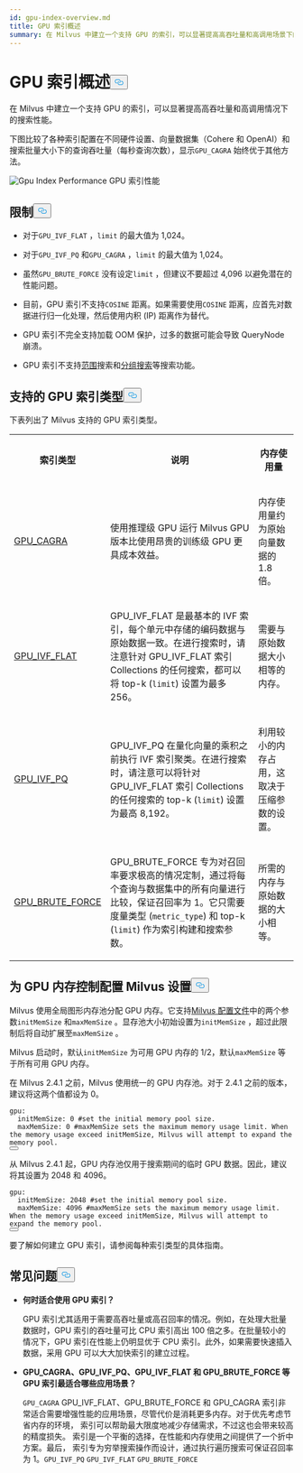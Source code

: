 ```yaml
---
id: gpu-index-overview.md
title: GPU 索引概述
summary: 在 Milvus 中建立一个支持 GPU 的索引，可以显著提高高吞吐量和高调用场景下的搜索性能。
---
```

<h1 id="GPU-Index-Overview" class="common-anchor-header">GPU 索引概述<button data-href="#GPU-Index-Overview" class="anchor-icon" translate="no">
      <svg translate="no"
        aria-hidden="true"
        focusable="false"
        height="20"
        version="1.1"
        viewBox="0 0 16 16"
        width="16"
      >
        <path
          fill="#0092E4"
          fill-rule="evenodd"
          d="M4 9h1v1H4c-1.5 0-3-1.69-3-3.5S2.55 3 4 3h4c1.45 0 3 1.69 3 3.5 0 1.41-.91 2.72-2 3.25V8.59c.58-.45 1-1.27 1-2.09C10 5.22 8.98 4 8 4H4c-.98 0-2 1.22-2 2.5S3 9 4 9zm9-3h-1v1h1c1 0 2 1.22 2 2.5S13.98 12 13 12H9c-.98 0-2-1.22-2-2.5 0-.83.42-1.64 1-2.09V6.25c-1.09.53-2 1.84-2 3.25C6 11.31 7.55 13 9 13h4c1.45 0 3-1.69 3-3.5S14.5 6 13 6z"
        ></path>
      </svg>
    </button></h1><p>在 Milvus 中建立一个支持 GPU 的索引，可以显著提高高吞吐量和高调用情况下的搜索性能。</p>
<p>下图比较了各种索引配置在不同硬件设置、向量数据集（Cohere 和 OpenAI）和搜索批量大小下的查询吞吐量（每秒查询次数），显示<code translate="no">GPU_CAGRA</code> 始终优于其他方法。</p>
<p>
  
   <span class="img-wrapper"> <img translate="no" src="/docs/v2.5.x/assets/gpu-index-performance.png" alt="Gpu Index Performance" class="doc-image" id="gpu-index-performance" />
   </span> <span class="img-wrapper"> <span>GPU 索引性能</span> </span></p>
<h2 id="Limits" class="common-anchor-header">限制<button data-href="#Limits" class="anchor-icon" translate="no">
      <svg translate="no"
        aria-hidden="true"
        focusable="false"
        height="20"
        version="1.1"
        viewBox="0 0 16 16"
        width="16"
      >
        <path
          fill="#0092E4"
          fill-rule="evenodd"
          d="M4 9h1v1H4c-1.5 0-3-1.69-3-3.5S2.55 3 4 3h4c1.45 0 3 1.69 3 3.5 0 1.41-.91 2.72-2 3.25V8.59c.58-.45 1-1.27 1-2.09C10 5.22 8.98 4 8 4H4c-.98 0-2 1.22-2 2.5S3 9 4 9zm9-3h-1v1h1c1 0 2 1.22 2 2.5S13.98 12 13 12H9c-.98 0-2-1.22-2-2.5 0-.83.42-1.64 1-2.09V6.25c-1.09.53-2 1.84-2 3.25C6 11.31 7.55 13 9 13h4c1.45 0 3-1.69 3-3.5S14.5 6 13 6z"
        ></path>
      </svg>
    </button></h2><ul>
<li><p>对于<code translate="no">GPU_IVF_FLAT</code> ，<code translate="no">limit</code> 的最大值为 1,024。</p></li>
<li><p>对于<code translate="no">GPU_IVF_PQ</code> 和<code translate="no">GPU_CAGRA</code> ，<code translate="no">limit</code> 的最大值为 1,024。</p></li>
<li><p>虽然<code translate="no">GPU_BRUTE_FORCE</code> 没有设定<code translate="no">limit</code> ，但建议不要超过 4,096 以避免潜在的性能问题。</p></li>
<li><p>目前，GPU 索引不支持<code translate="no">COSINE</code> 距离。如果需要使用<code translate="no">COSINE</code> 距离，应首先对数据进行归一化处理，然后使用内积 (IP) 距离作为替代。</p></li>
<li><p>GPU 索引不完全支持加载 OOM 保护，过多的数据可能会导致 QueryNode 崩溃。</p></li>
<li><p>GPU 索引不支持<a href="/docs/zh/range-search.md">范围</a>搜索和<a href="/docs/zh/grouping-search.md">分组搜索</a>等搜索功能。</p></li>
</ul>
<h2 id="Supported-GPU-index-types" class="common-anchor-header">支持的 GPU 索引类型<button data-href="#Supported-GPU-index-types" class="anchor-icon" translate="no">
      <svg translate="no"
        aria-hidden="true"
        focusable="false"
        height="20"
        version="1.1"
        viewBox="0 0 16 16"
        width="16"
      >
        <path
          fill="#0092E4"
          fill-rule="evenodd"
          d="M4 9h1v1H4c-1.5 0-3-1.69-3-3.5S2.55 3 4 3h4c1.45 0 3 1.69 3 3.5 0 1.41-.91 2.72-2 3.25V8.59c.58-.45 1-1.27 1-2.09C10 5.22 8.98 4 8 4H4c-.98 0-2 1.22-2 2.5S3 9 4 9zm9-3h-1v1h1c1 0 2 1.22 2 2.5S13.98 12 13 12H9c-.98 0-2-1.22-2-2.5 0-.83.42-1.64 1-2.09V6.25c-1.09.53-2 1.84-2 3.25C6 11.31 7.55 13 9 13h4c1.45 0 3-1.69 3-3.5S14.5 6 13 6z"
        ></path>
      </svg>
    </button></h2><p>下表列出了 Milvus 支持的 GPU 索引类型。</p>
<table>
   <tr>
     <th><p>索引类型</p></th>
     <th><p>说明</p></th>
     <th><p>内存使用量</p></th>
   </tr>
   <tr>
     <td><p><a href="/docs/zh/gpu-cagra.md">GPU_CAGRA</a></p></td>
     <td><p>使用推理级 GPU 运行 Milvus GPU 版本比使用昂贵的训练级 GPU 更具成本效益。</p></td>
     <td><p>内存使用量约为原始向量数据的 1.8 倍。</p></td>
   </tr>
   <tr>
     <td><p><a href="/docs/zh/gpu-ivf-flat.md">GPU_IVF_FLAT</a></p></td>
     <td><p>GPU_IVF_FLAT 是最基本的 IVF 索引，每个单元中存储的编码数据与原始数据一致。在进行搜索时，请注意针对 GPU_IVF_FLAT 索引 Collections 的任何搜索，都可以将 top-k (<code translate="no">limit</code>) 设置为最多 256。</p></td>
     <td><p>需要与原始数据大小相等的内存。</p></td>
   </tr>
   <tr>
     <td><p><a href="/docs/zh/gpu-ivf-pq.md">GPU_IVF_PQ</a></p></td>
     <td><p>GPU_IVF_PQ 在量化向量的乘积之前执行 IVF 索引聚类。在进行搜索时，请注意可以将针对 GPU_IVF_FLAT 索引 Collections 的任何搜索的 top-k (<code translate="no">limit</code>) 设置为最高 8,192。</p></td>
     <td><p>利用较小的内存占用，这取决于压缩参数的设置。</p></td>
   </tr>
   <tr>
     <td><p><a href="/docs/zh/gpu-brute-force.md">GPU_BRUTE_FORCE</a></p></td>
     <td><p>GPU_BRUTE_FORCE 专为对召回率要求极高的情况定制，通过将每个查询与数据集中的所有向量进行比较，保证召回率为 1。它只需要度量类型 (<code translate="no">metric_type</code>) 和 top-k (<code translate="no">limit</code>) 作为索引构建和搜索参数。</p></td>
     <td><p>所需的内存与原始数据的大小相等。</p></td>
   </tr>
</table>
<h2 id="Configure-Milvus-settings-for-GPU-memory-control" class="common-anchor-header">为 GPU 内存控制配置 Milvus 设置<button data-href="#Configure-Milvus-settings-for-GPU-memory-control" class="anchor-icon" translate="no">
      <svg translate="no"
        aria-hidden="true"
        focusable="false"
        height="20"
        version="1.1"
        viewBox="0 0 16 16"
        width="16"
      >
        <path
          fill="#0092E4"
          fill-rule="evenodd"
          d="M4 9h1v1H4c-1.5 0-3-1.69-3-3.5S2.55 3 4 3h4c1.45 0 3 1.69 3 3.5 0 1.41-.91 2.72-2 3.25V8.59c.58-.45 1-1.27 1-2.09C10 5.22 8.98 4 8 4H4c-.98 0-2 1.22-2 2.5S3 9 4 9zm9-3h-1v1h1c1 0 2 1.22 2 2.5S13.98 12 13 12H9c-.98 0-2-1.22-2-2.5 0-.83.42-1.64 1-2.09V6.25c-1.09.53-2 1.84-2 3.25C6 11.31 7.55 13 9 13h4c1.45 0 3-1.69 3-3.5S14.5 6 13 6z"
        ></path>
      </svg>
    </button></h2><p>Milvus 使用全局图形内存池分配 GPU 内存。它支持<a href="https://github.com/milvus-io/milvus/blob/master/configs/milvus.yaml#L767-L769">Milvus 配置文件</a>中的两个参数<code translate="no">initMemSize</code> 和<code translate="no">maxMemSize</code> 。显存池大小初始设置为<code translate="no">initMemSize</code> ，超过此限制后将自动扩展至<code translate="no">maxMemSize</code> 。</p>
<p>Milvus 启动时，默认<code translate="no">initMemSize</code> 为可用 GPU 内存的 1/2，默认<code translate="no">maxMemSize</code> 等于所有可用 GPU 内存。</p>
<p>在 Milvus 2.4.1 之前，Milvus 使用统一的 GPU 内存池。对于 2.4.1 之前的版本，建议将这两个值都设为 0。</p>
<pre><code translate="no" class="language-plaintext">gpu:
  initMemSize: 0 #set the initial memory pool size.
  maxMemSize: 0 #maxMemSize sets the maximum memory usage limit. When the memory usage exceed initMemSize, Milvus will attempt to expand the memory pool. 
<button class="copy-code-btn"></button></code></pre>
<p>从 Milvus 2.4.1 起，GPU 内存池仅用于搜索期间的临时 GPU 数据。因此，建议将其设置为 2048 和 4096。</p>
<pre><code translate="no" class="language-plaintext">gpu:
  initMemSize: 2048 #set the initial memory pool size.
  maxMemSize: 4096 #maxMemSize sets the maximum memory usage limit. When the memory usage exceed initMemSize, Milvus will attempt to expand the memory pool. 
<button class="copy-code-btn"></button></code></pre>
<p>要了解如何建立 GPU 索引，请参阅每种索引类型的具体指南。</p>
<h2 id="FAQ" class="common-anchor-header">常见问题<button data-href="#FAQ" class="anchor-icon" translate="no">
      <svg translate="no"
        aria-hidden="true"
        focusable="false"
        height="20"
        version="1.1"
        viewBox="0 0 16 16"
        width="16"
      >
        <path
          fill="#0092E4"
          fill-rule="evenodd"
          d="M4 9h1v1H4c-1.5 0-3-1.69-3-3.5S2.55 3 4 3h4c1.45 0 3 1.69 3 3.5 0 1.41-.91 2.72-2 3.25V8.59c.58-.45 1-1.27 1-2.09C10 5.22 8.98 4 8 4H4c-.98 0-2 1.22-2 2.5S3 9 4 9zm9-3h-1v1h1c1 0 2 1.22 2 2.5S13.98 12 13 12H9c-.98 0-2-1.22-2-2.5 0-.83.42-1.64 1-2.09V6.25c-1.09.53-2 1.84-2 3.25C6 11.31 7.55 13 9 13h4c1.45 0 3-1.69 3-3.5S14.5 6 13 6z"
        ></path>
      </svg>
    </button></h2><ul>
<li><p><strong>何时适合使用 GPU 索引？</strong></p>
<p>GPU 索引尤其适用于需要高吞吐量或高召回率的情况。例如，在处理大批量数据时，GPU 索引的吞吐量可比 CPU 索引高出 100 倍之多。在批量较小的情况下，GPU 索引在性能上仍明显优于 CPU 索引。此外，如果需要快速插入数据，采用 GPU 可以大大加快索引的建立过程。</p></li>
<li><p><strong>GPU_CAGRA、GPU_IVF_PQ、GPU_IVF_FLAT 和 GPU_BRUTE_FORCE 等 GPU 索引最适合哪些应用场景？</strong></p>
<p><code translate="no">GPU_CAGRA</code> GPU_IVF_FLAT、GPU_BRUTE_FORCE 和 GPU_CAGRA 索引非常适合需要增强性能的应用场景，尽管代价是消耗更多内存。对于优先考虑节省内存的环境， 索引可以帮助最大限度地减少存储需求，不过这也会带来较高的精度损失。 索引是一个平衡的选择，在性能和内存使用之间提供了一个折中方案。最后， 索引专为穷举搜索操作而设计，通过执行遍历搜索可保证召回率为 1。<code translate="no">GPU_IVF_PQ</code> <code translate="no">GPU_IVF_FLAT</code> <code translate="no">GPU_BRUTE_FORCE</code> </p></li>
</ul>
